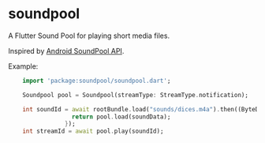 # soundpool

A Flutter Sound Pool for playing short media files.

Inspired by [Android SoundPool API](https://developer.android.com/reference/android/media/SoundPool).

Example:

``` dart
    import 'package:soundpool/soundpool.dart';

    Soundpool pool = Soundpool(streamType: StreamType.notification);

    int soundId = await rootBundle.load("sounds/dices.m4a").then((ByteData soundData) {
                  return pool.load(soundData);
                });
    int streamId = await pool.play(soundId);
```

